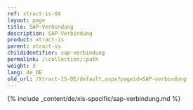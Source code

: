 ```yaml
---
ref: xtract-is-04
layout: page
title: SAP-Verbindung
description: SAP-Verbindung
product: xtract-is
parent: xtract-is
childidentifier: sap-verbindung
permalink: /:collection/:path
weight: 3
lang: de_DE
old_url: /Xtract-IS-DE/default.aspx?pageid=SAP-verbindung
---
```

{% include _content/de/xis-specific/sap-verbindung.md %}
